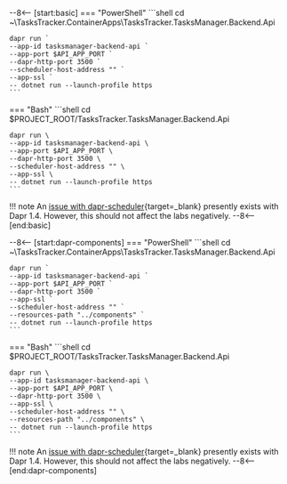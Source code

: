<!-- Basic snippet -->
--8<-- [start:basic]
=== "PowerShell"
    ```shell
    cd ~\TasksTracker.ContainerApps\TasksTracker.TasksManager.Backend.Api
    
    dapr run `
    --app-id tasksmanager-backend-api `
    --app-port $API_APP_PORT `
    --dapr-http-port 3500 `
    --scheduler-host-address "" `
    --app-ssl `
    -- dotnet run --launch-profile https
    ```
=== "Bash"
    ```shell
    cd $PROJECT_ROOT/TasksTracker.TasksManager.Backend.Api
    
    dapr run \
    --app-id tasksmanager-backend-api \
    --app-port $API_APP_PORT \
    --dapr-http-port 3500 \
    --scheduler-host-address "" \
    --app-ssl \
    -- dotnet run --launch-profile https
    ```

!!! note
    An [issue with dapr-scheduler](https://github.com/Azure/aca-dotnet-workshop/issues/168){target=_blank} presently exists with Dapr 1.4. However, this should not affect the labs negatively.
--8<-- [end:basic]

<!-- Dapr Components snippet -->
--8<-- [start:dapr-components]
=== "PowerShell"
    ```shell
    cd ~\TasksTracker.ContainerApps\TasksTracker.TasksManager.Backend.Api
    
    dapr run `
    --app-id tasksmanager-backend-api `
    --app-port $API_APP_PORT `
    --dapr-http-port 3500 `
    --app-ssl `
    --scheduler-host-address "" `
    --resources-path "../components" `
    -- dotnet run --launch-profile https
    ```
=== "Bash"
    ```shell
    cd $PROJECT_ROOT/TasksTracker.TasksManager.Backend.Api
    
    dapr run \
    --app-id tasksmanager-backend-api \
    --app-port $API_APP_PORT \
    --dapr-http-port 3500 \
    --app-ssl \
    --scheduler-host-address "" \
    --resources-path "../components" \
    -- dotnet run --launch-profile https
    ```

!!! note
    An [issue with dapr-scheduler](https://github.com/Azure/aca-dotnet-workshop/issues/168){target=_blank} presently exists with Dapr 1.4. However, this should not affect the labs negatively.
--8<-- [end:dapr-components]
